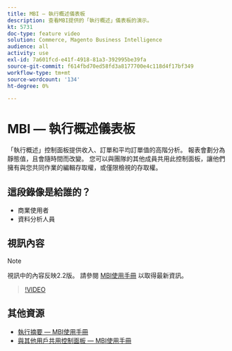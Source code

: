```yaml
---
title: MBI — 執行概述儀表板
description: 查看MBI提供的「執行概述」儀表板的演示。
kt: 5731
doc-type: feature video
solution: Commerce, Magento Business Intelligence
audience: all
activity: use
exl-id: 7a601fcd-e41f-4918-81a3-392995be39fa
source-git-commit: f614fbd70ed58fd3a8177700e4c118d4f17bf349
workflow-type: tm+mt
source-wordcount: '134'
ht-degree: 0%

---
```


# MBI — 執行概述儀表板

「執行概述」控制面板提供收入、訂單和平均訂單值的高階分析。 報表會劃分為靜態值，且會隨時間而改變。 您可以與團隊的其他成員共用此控制面板，讓他們擁有與您共同作業的編輯存取權，或僅限檢視的存取權。

## 這段錄像是給誰的？

- 商業使用者
- 資料分析人員

## 視訊內容

>[!NOTE]
>
>視訊中的內容反映2.2版。 請參閱 [MBI使用手冊](https://experienceleague.adobe.com/docs/commerce-business-intelligence/mbi/guide-overview.html) 以取得最新資訊。

>[!VIDEO](https://video.tv.adobe.com/v/35986?quality=12&learn=on)

## 其他資源

- [執行摘要 — MBI使用手冊](https://experienceleague.adobe.com/docs/commerce-business-intelligence/mbi/build/dashboards/dashboards-pro.html#executive-summary-(guest-checkout-allowed))
- [與其他用戶共用控制面板 — MBI使用手冊](https://experienceleague.adobe.com/docs/commerce-business-intelligence/mbi/build/dashboards/share-dashboard-with-users.html)
